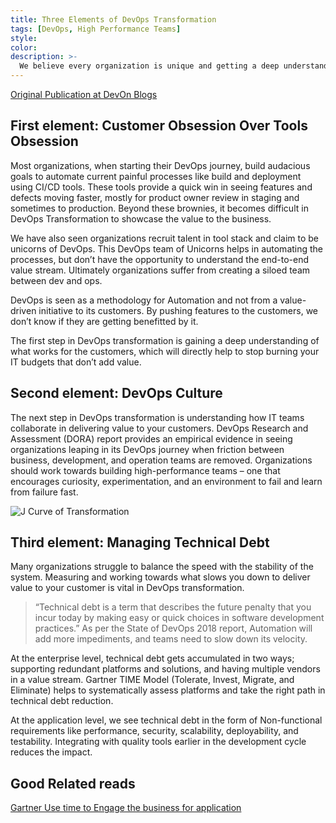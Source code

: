 ```yaml
---
title: Three Elements of DevOps Transformation
tags: [DevOps, High Performance Teams]
style: 
color: 
description: >-
  We believe every organization is unique and getting a deep understanding of its end-users, cultural DNA, and its impediments would define the success of DevOps Transformation. This blog features our experiences in adopting DevOps.
---
```


[Original Publication at DevOn Blogs](https://devonblog.com/high-performing-teams/three-elements-of-devops-transformation/)

## First element: Customer Obsession Over Tools Obsession
Most organizations, when starting their DevOps journey, build audacious goals to automate current painful processes like build and deployment using CI/CD tools. These tools provide a quick win in seeing features and defects moving faster, mostly for product owner review in staging and sometimes to production. Beyond these brownies, it becomes difficult in DevOps Transformation to showcase the value to the business.

We have also seen organizations recruit talent in tool stack and claim to be unicorns of DevOps. This DevOps team of Unicorns helps in automating the processes, but don’t have the opportunity to understand the end-to-end value stream. Ultimately organizations suffer from creating a siloed team between dev and ops.

DevOps is seen as a methodology for Automation and not from a value-driven initiative to its customers. By pushing features to the customers, we don’t know if they are getting benefitted by it.

The first step in DevOps transformation is gaining a deep understanding of what works for the customers, which will directly help to stop burning your IT budgets that don’t add value.

## Second element: DevOps Culture
The next step in DevOps transformation is understanding how IT teams collaborate in delivering value to your customers. DevOps Research and Assessment (DORA) report provides an empirical evidence in seeing organizations leaping in its DevOps journey when friction between business, development, and operation teams are removed.  Organizations should work towards building high-performance teams – one that encourages curiosity, experimentation, and an environment to fail and learn from failure fast.

![J Curve of Transformation](https://i0.wp.com/caylent.com/wp-content/uploads/2018/10/DORA-report-J-Curve.png?resize=1024%2C625&ssl=1)

## Third element: Managing Technical Debt
Many organizations struggle to balance the speed with the stability of the system. Measuring and working towards what slows you down to deliver value to your customer is vital in DevOps transformation.

> “Technical debt is a term that describes the future penalty that you incur today by making easy or quick choices in software development practices.”
As per the State of DevOps 2018 report, Automation will add more impediments, and teams need to slow down its velocity.

At the enterprise level, technical debt gets accumulated in two ways; supporting redundant platforms and solutions, and having multiple vendors in a value stream.  Gartner TIME Model (Tolerate, Invest, Migrate, and Eliminate) helps to systematically assess platforms and take the right path in technical debt reduction.

At the application level, we see technical debt in the form of Non-functional requirements like performance, security, scalability, deployability, and testability. Integrating with quality tools earlier in the development cycle reduces the impact.

## Good Related reads
[Gartner Use time to Engage the business for application](https://www.gartner.com/en/documents/3905663/use-time-to-engage-the-business-for-application-and-prod)

